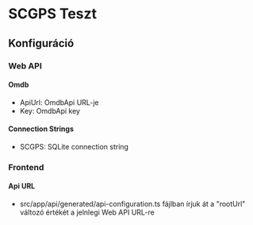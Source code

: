 # SCGPS Teszt

## Konfiguráció
### Web API

#### Omdb
- ApiUrl: OmdbApi URL-je
- Key: OmdbApi key

#### Connection Strings
- SCGPS: SQLite connection string

### Frontend
#### Api URL
- src/app/api/generated/api-configuration.ts fájlban írjuk át a "rootUrl" változó értékét a jelnlegi Web API URL-re
